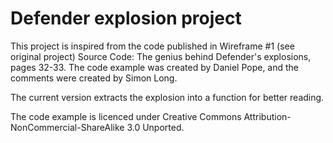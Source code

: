 # Defender explosion project

This project is inspired from the code published in Wireframe #1 (see original 
project) Source Code: The genius behind Defender's explosions, pages 32-33. 
The code example was created by Daniel Pope, and the comments were created by Simon Long.

The current version extracts the explosion into a function for better reading.

The code example is licenced under Creative Commons Attribution-NonCommercial-ShareAlike 3.0 Unported.
